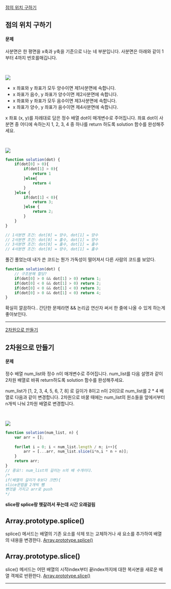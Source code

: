 [점의 위치 구하기](https://school.programmers.co.kr/learn/courses/30/lessons/120841)
## 점의 위치 구하기
#### 문제
사분면은 한 평면을 x축과 y축을 기준으로 나눈 네 부분입니다. 사분면은 아래와 같이 1부터 4까지 번호를매깁니다.

<br/>

![](https://velog.velcdn.com/images/jkang4531/post/c7b13a26-a5a8-4b1e-b1df-0363b399bd7a/image.png)
  - x 좌표와 y 좌표가 모두 양수이면 제1사분면에 속합니다.
  - x 좌표가 음수, y 좌표가 양수이면 제2사분면에 속합니다.
  - x 좌표와 y 좌표가 모두 음수이면 제3사분면에 속합니다.
  - x 좌표가 양수, y 좌표가 음수이면 제4사분면에 속합니다.
  
x 좌표 (x, y)를 차례대로 담은 정수 배열 dot이 매개변수로 주어집니다. 좌표 dot이 사분면 중 어디에 속하는지 1, 2, 3, 4 중 하나를 return 하도록 solution 함수를 완성해주세요.

<br/>

![](https://velog.velcdn.com/images/jkang4531/post/43f97287-c2fe-4927-9068-74993184f40e/image.png)

```javascript
function solution(dot) {
    if(dot[0] > 0){
        if(dot[1] > 0){
            return 1
        }else{
            return 4
        }
    }else {
        if(dot[1] < 0){
            return 3;
        }else {
            return 2;
        }
    }
}

// 1사분면 조건: dot[0] = 양수, dot[1] = 양수
// 2사분면 조건: dot[0] = 홀수, dot[1] = 양수
// 3사분면 조건: dot[0] = 홀수, dot[1] = 홀수
// 4사분면 조건: dot[0] = 양수, dot[1] = 홀수
```
풀긴 풀었는데 내가 쓴 코드는 뭔가 가독성이 떨어져서 다른 사람의 코드를 보았다.
```javascript
function solution(dot) {
    // 구조분해 할당?
    if(dot[0] > 0 && dot[1] > 0) return 1;
    if(dot[0] < 0 && dot[1] > 0) return 2;
    if(dot[0] < 0 && dot[1] < 0) return 3;
    if(dot[0] > 0 && dot[1] < 0) return 4;
}
```
확실히 깔끔하다.. 간단한 문제라면 && 논리곱 연산자 써서 한 줄에 나올 수 있게 하는게 좋아보인다.

---
[2차원으로 만들기](https://school.programmers.co.kr/learn/courses/30/lessons/120842)
## 2차원으로 만들기
#### 문제
정수 배열 num_list와 정수 n이 매개변수로 주어집니다. num_list를 다음 설명과 같이 2차원 배열로 바꿔 return하도록 solution 함수를 완성해주세요.

num_list가 [1, 2, 3, 4, 5, 6, 7, 8] 로 길이가 8이고 n이 2이므로 num_list를 2 * 4 배열로 다음과 같이 변경합니다. 2차원으로 바꿀 때에는 num_list의 원소들을 앞에서부터 n개씩 나눠 2차원 배열로 변경합니다.

<br/>

![](https://velog.velcdn.com/images/jkang4531/post/14ba7375-1632-42c3-aaaf-bf210cbb919c/image.png)

```javascript
function solution(num_list, n) {
    var arr = [];
    
    for(let i = 0; i < num_list.length / n; i++){
        arr = [...arr, num_list.slice(i*n,i * n + n)];
    }
    return arr;
}
// 중요!: num_list의 길이는 n의 배 수개이다.
/* 
if(배열의 길이가 0보다 크면){
slice문법을 2개씩 뺌
뺀것을 가지고 arr로 push
*/
```
**slice랑 splice랑 헷갈려서 푸는데 시간 오래걸림**

## Array.prototype.splice()
splice() 메서드는 배열의 기존 요소를 삭제 또는 교체하거나 새 요소를 추가하여 배열의 내용을 변경한다.
[Array.prototype.splice()](https://developer.mozilla.org/ko/docs/Web/JavaScript/Reference/Global_Objects/Array/splice)

## Array.prototype.slice()
slice() 메서드는 어떤 배열의 시작index부터 끝index까지에 대한 복사본을 새로운 배열 객체로 반환한다.
[Array.prototype.slice()](https://developer.mozilla.org/ko/docs/Web/JavaScript/Reference/Global_Objects/Array/slice)

---
